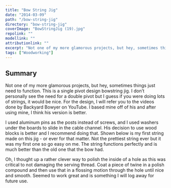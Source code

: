 ```yaml
---
title: "Bow String Jig"
date: "2014-03-09"
path: "/bow-string-jig"
directory: "bow-string-jig"
coverImage: "BowStringJig (19).jpg"
repolink: ""
modellink: ""
attributionlink: ""
excerpt: "Not one of my more glamorous projects, but hey, sometimes things just need to function. This is a single pivot design bow string jig."
tags: ["Woodworking"]
---
```


## Summary

Not one of my more glamorous projects, but hey, sometimes things just need to function. This is a single pivot design bowstring jig. I don’t personally see the need for a double pivot but I guess if you were doing lots of strings, it would be nice. For the design, I will refer you to the videos done by Backyard Bowyer on YouTube. I based mine off of his and after using mine, I think his version is better.

I used aluminum pins as the posts instead of screws, and I used washers under the boards to slide in the cable channel. His decision to use wood blocks is better and I recommend doing that. Shown below is my first string made on this jig - or ever for that matter. Not the prettiest string ever but it was my first one so go easy on me. The string functions perfectly and is much better than the old one that the bow had.

Oh, I thought up a rather clever way to polish the inside of a hole as this was critical to not damaging the serving thread. Coat a piece of twine in a polish compound and then use that in a flossing motion through the hole until nice and smooth. Seemed to work great and is something I will log away for future use.